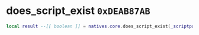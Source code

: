 # does_script_exist `0xDEAB87AB`

```lua
local result --[[ boolean ]] = natives.core.does_script_exist(_scriptpath --[[ string ]])
```